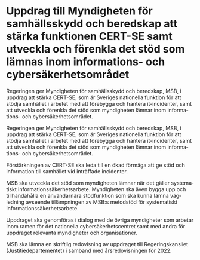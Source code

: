 # Uppdrag till Myndigheten för samhällsskydd och beredskap att stärka funktionen CERT-SE samt utveckla och förenkla det stöd som lämnas inom informations- och cybersäkerhetsområdet

Regeringen ger Myndig­heten för sam­hälls­skydd och bered­skap, MSB, i uppdrag att stärka CERT-SE, som är Sveriges natio­nella funktion för att stödja sam­hället i arbetet med att före­bygga och hantera it-incidenter, samt att utveckla och förenkla det stöd som myndig­heten lämnar inom informa­tions- och cyber­säker­hets­området.

Regeringen ger Myndig­heten för sam­hälls­skydd och bered­skap, MSB, i uppdrag att stärka CERT-SE, som är Sveriges natio­nella funktion för att stödja sam­hället i arbetet med att före­bygga och hantera it-incidenter, samt att utveckla och förenkla det stöd som myndig­heten lämnar inom informa­tions- och cyber­säker­hets­området.

Förstärkningen av CERT-SE ska leda till en ökad förmåga att ge stöd och infor­mation till sam­hället vid inträffade incidenter.

MSB ska utveckla det stöd som myndig­heten lämnar när det gäller systema­tiskt informa­tions­säkerhetsarbete. Myndig­heten ska även bygga upp och till­handa­hålla en användar­nära stöd­funktion som ska kunna lämna väg­ledning avseende tillämp­ningen av MSB:s metod­stöd för systema­tiskt informations­säker­hets­arbete.

Uppdraget ska genom­föras i dialog med de övriga myndig­heter som arbetar inom ramen för det natio­nella cyber­säkerhets­centret samt med andra för upp­draget relevanta myndig­heter och organisa­tioner.

MSB ska lämna en skriftlig redo­visning av upp­draget till Regerings­kansliet (Justitie­departe­mentet) i samband med års­redovis­ningen för 2022.
